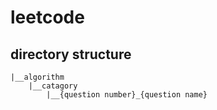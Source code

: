 # leetcode 
## directory structure
```
|__algorithm
    |__catagory
        |__{question number}_{question name}
```
